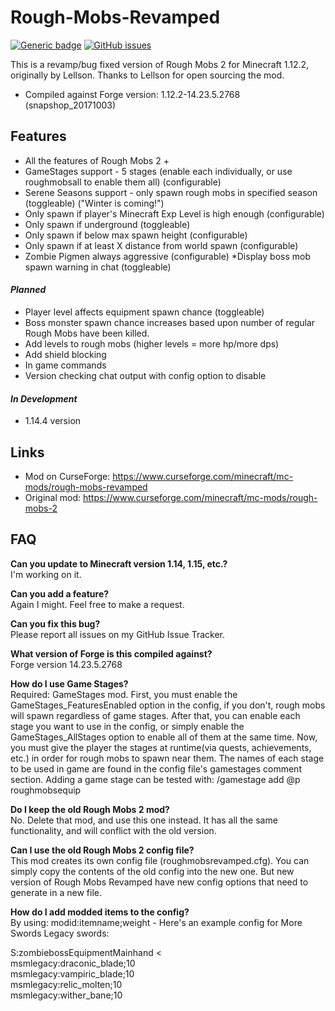 # Rough-Mobs-Revamped
[![Generic badge](https://img.shields.io/badge/version-1.12.2-orange.svg)](https://shields.io/) 
[![GitHub issues](https://img.shields.io/github/issues/Naereen/StrapDown.js.svg)](https://github.com/p1ut0nium-git/Rough-Mobs-Revamped/issues)

This is a revamp/bug fixed version of Rough Mobs 2 for Minecraft 1.12.2, originally by Lellson. Thanks to Lellson for open sourcing the mod.

* Compiled against Forge version: 1.12.2-14.23.5.2768 (snapshop_20171003)

## Features

* All the features of Rough Mobs 2 +
* GameStages support - 5 stages (enable each individually, or use roughmobsall to enable them all) (configurable)
* Serene Seasons support - only spawn rough mobs in specified season (toggleable) ("Winter is coming!")
* Only spawn if player's Minecraft Exp Level is high enough (configurable)
* Only spawn if underground (toggleable)
* Only spawn if below max spawn height (configurable)
* Only spawn if at least X distance from world spawn (configurable)
* Zombie Pigmen always aggressive (configurable)
*Display boss mob spawn warning in chat (toggleable)

#### _Planned_

* Player level affects equipment spawn chance (toggleable)
* Boss monster spawn chance increases based upon number of regular Rough Mobs have been killed.
* Add levels to rough mobs (higher levels = more hp/more dps)
* Add shield blocking
* In game commands
* Version checking chat output with config option to disable

#### _In Development_

* 1.14.4 version

## Links

* Mod on CurseForge: https://www.curseforge.com/minecraft/mc-mods/rough-mobs-revamped
* Original mod: https://www.curseforge.com/minecraft/mc-mods/rough-mobs-2

## FAQ

**Can you update to Minecraft version 1.14, 1.15, etc.?**  
I'm working on it.

**Can you add a feature?**  
Again I might. Feel free to make a request.  

**Can you fix this bug?**  
Please report all issues on my GitHub Issue Tracker.  

**What version of Forge is this compiled against?**   
Forge version 14.23.5.2768  

**How do I use Game Stages?**  
Required: GameStages mod. First, you must enable the GameStages_FeaturesEnabled option in the config, if you don't, rough mobs will spawn regardless of game stages. After that, you can enable each stage you want to use in the config, or simply enable the GameStages_AllStages option to enable all of them at the same time. Now, you must give the player the stages at runtime(via quests, achievements, etc.) in order for rough mobs to spawn near them. The names of each stage to be used in game are found in the config file's gamestages comment section. Adding a game stage can be tested with: /gamestage add @p roughmobsequip  

**Do I keep the old Rough Mobs 2 mod?**  
No. Delete that mod, and use this one instead. It has all the same functionality, and will conflict with the old version.  

**Can I use the old Rough Mobs 2 config file?**  
This mod creates its own config file (roughmobsrevamped.cfg). You can simply copy the contents of the old config into the new one. But new version of Rough Mobs Revamped have new config options that need to generate in a new file.  

**How do I add modded items to the config?**  
By using: modid:itemname;weight - Here's an example config for More Swords Legacy swords:  

S:zombiebossEquipmentMainhand <  
    msmlegacy:draconic_blade;10  
    msmlegacy:vampiric_blade;10  
    msmlegacy:relic_molten;10  
    msmlegacy:wither_bane;10  
>
